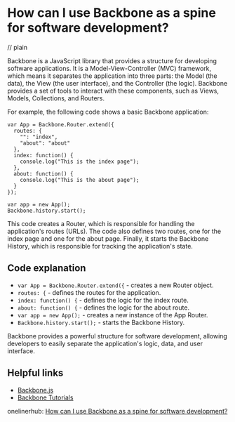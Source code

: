 # How can I use Backbone as a spine for software development?
// plain

Backbone is a JavaScript library that provides a structure for developing software applications. It is a Model-View-Controller (MVC) framework, which means it separates the application into three parts: the Model (the data), the View (the user interface), and the Controller (the logic). Backbone provides a set of tools to interact with these components, such as Views, Models, Collections, and Routers.

For example, the following code shows a basic Backbone application:

```
var App = Backbone.Router.extend({
  routes: {
    "": "index",
    "about": "about"
  },
  index: function() {
    console.log("This is the index page");
  },
  about: function() {
    console.log("This is the about page");
  }
});

var app = new App();
Backbone.history.start();
```

This code creates a Router, which is responsible for handling the application's routes (URLs). The code also defines two routes, one for the index page and one for the about page. Finally, it starts the Backbone History, which is responsible for tracking the application's state.

## Code explanation


* `var App = Backbone.Router.extend({` - creates a new Router object.
* `routes: {` - defines the routes for the application.
* `index: function() {` - defines the logic for the index route.
* `about: function() {` - defines the logic for the about route.
* `var app = new App();` - creates a new instance of the App Router.
* `Backbone.history.start();` - starts the Backbone History.

Backbone provides a powerful structure for software development, allowing developers to easily separate the application's logic, data, and user interface.

## Helpful links

* [Backbone.js](http://backbonejs.org/)
* [Backbone Tutorials](https://backbonetutorials.com/)

onelinerhub: [How can I use Backbone as a spine for software development?](https://onelinerhub.com/backbone.js/how-can-i-use-backbone-as-a-spine-for-software-development)